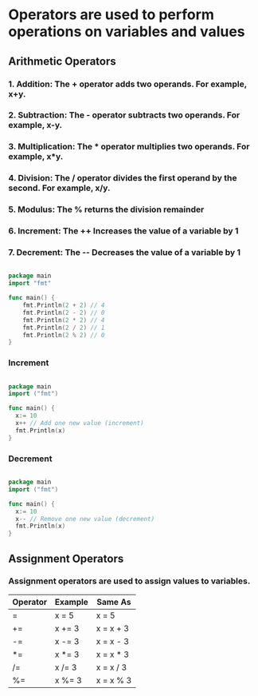 # Operators are used to perform operations on variables and values

## Arithmetic Operators

### 1. Addition: The + operator adds two operands. For example, x+y.

### 2. Subtraction: The - operator subtracts two operands. For example, x-y.

### 3. Multiplication: The * operator multiplies two operands. For example, x*y.

### 4. Division: The / operator divides the first operand by the second. For example, x/y.

### 5. Modulus: The % returns the division remainder

### 6. Increment: The ++ Increases the value of a variable by 1

### 7. Decrement: The -- Decreases the value of a variable by 1

```go

package main
import "fmt"

func main() {
	fmt.Println(2 + 2) // 4
	fmt.Println(2 - 2) // 0
	fmt.Println(2 * 2) // 4
	fmt.Println(2 / 2) // 1
	fmt.Println(2 % 2) // 0
}
```

### Increment

```go

package main
import ("fmt")

func main() {
  x:= 10
  x++ // Add one new value (increment)
  fmt.Println(x)
}
```

### Decrement

```go

package main
import ("fmt")

func main() {
  x:= 10
  x-- // Remove one new value (decrement)
  fmt.Println(x)
}
```

## Assignment Operators

### Assignment operators are used to assign values to variables.

| Operator | Example | Same As    |
| -------- | ------- | ---------- |
| =        | x = 5   | x = 5      |
| +=       | x += 3  | x = x + 3  |
| -=       | x -= 3  | x = x - 3  |
| \*=      | x \*= 3 | x = x \* 3 |
| /=       | x /= 3  | x = x / 3  |
| %=       | x %= 3  | x = x % 3  |
